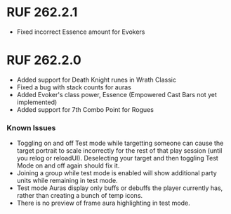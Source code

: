 # RUF 262.2.1
* Fixed incorrect Essence amount for Evokers
# RUF 262.2.0
* Added support for Death Knight runes in Wrath Classic
* Fixed a bug with stack counts for auras
* Added Evoker's class power, Essence (Empowered Cast Bars not yet implemented)
* Added support for 7th Combo Point for Rogues

### Known Issues
* Toggling on and off Test mode while targetting someone can cause the target portrait to scale incorrectly for the rest of that play session (until you relog or reloadUI). Deselecting your target and then toggling Test Mode on and off again should fix it.
* Joining a group while test mode is enabled will show additional party units while remaining in test mode.
* Test mode Auras display only buffs or debuffs the player currently has, rather than creating a bunch of temp icons.
* There is no preview of frame aura highlighting in test mode.